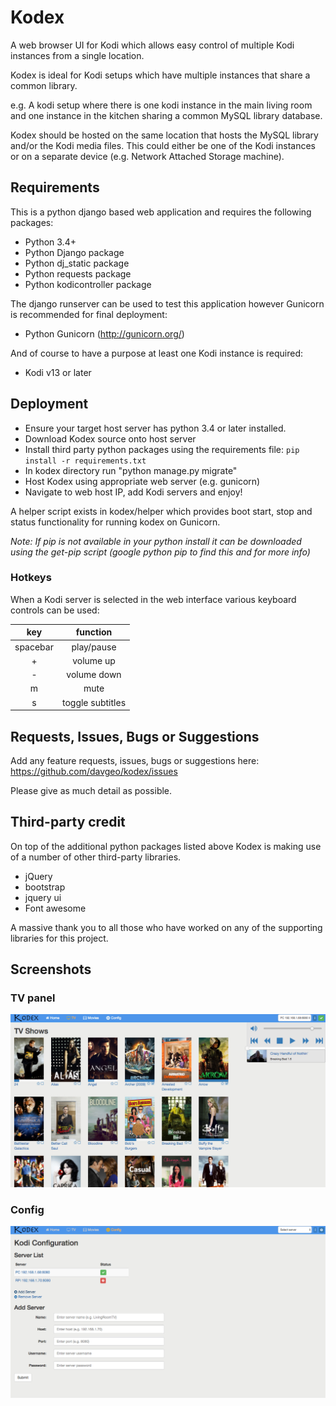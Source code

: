 # Kodex
A web browser UI for Kodi which allows easy control of multiple Kodi instances from a single location.

Kodex is ideal for Kodi setups which have multiple instances that share a common library.

e.g. A kodi setup where there is one kodi instance in the main living room and one instance in the kitchen sharing a common MySQL library database.

Kodex should be hosted on the same location that hosts the MySQL library and/or the Kodi media files. This could either be one of the Kodi instances or on a separate device (e.g. Network Attached Storage machine).

## Requirements
This is a python django based web application and requires the following packages:
- Python 3.4+
- Python Django package
- Python dj_static package
- Python requests package
- Python kodicontroller package

The django runserver can be used to test this application however Gunicorn is recommended for final deployment:
- Python Gunicorn (http://gunicorn.org/)

And of course to have a purpose at least one Kodi instance is required:
- Kodi v13 or later

## Deployment
- Ensure your target host server has python 3.4 or later installed.
- Download Kodex source onto host server
- Install third party python packages using the requirements file: `pip install -r requirements.txt`
- In kodex directory run "python manage.py migrate"
- Host Kodex using appropriate web server (e.g. gunicorn)
- Navigate to web host IP, add Kodi servers and enjoy!

A helper script exists in kodex/helper which provides boot start, stop and status functionality for running kodex on Gunicorn.

_Note: If pip is not available in your python install it can be downloaded using the get-pip script (google python pip to find this and for more info)_

### Hotkeys
When a Kodi server is selected in the web interface various keyboard controls can be used:

| key           | function         |
|:-------------:|:----------------:|
| spacebar      | play/pause       |
| +             | volume up        |
| -             | volume down      |
| m             | mute             |
| s             | toggle subtitles |


## Requests, Issues, Bugs or Suggestions
Add any feature requests, issues, bugs or suggestions here: https://github.com/davgeo/kodex/issues

Please give as much detail as possible.

## Third-party credit
On top of the additional python packages listed above Kodex is making use of a number of other third-party libraries.

- jQuery
- bootstrap
- jquery ui
- Font awesome

A massive thank you to all those who have worked on any of the supporting libraries for this project.

## Screenshots

### TV panel
![alt text](https://raw.githubusercontent.com/davgeo/kodex/master/screenshots/kodex_tv.jpg "TV panel")

### Config
![alt text](https://raw.githubusercontent.com/davgeo/kodex/master/screenshots/kodex_config.jpg "Config")
